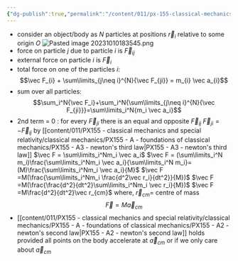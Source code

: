 ```yaml
---
{"dg-publish":true,"permalink":"/content/011/px-155-classical-mechanics-and-special-relativity/classical-mechanics/px-155-b-systems-of-particles-accelerations/px-155-b1-systems-of-particles-i/","created":"2024-10-01T18:27:09.490+01:00","updated":"2024-11-26T19:55:10.809+00:00"}
---
```


- consider an object/body as $N$ particles at positions $\vec r_i$ relative to some origin $O$
![Pasted image 20231010183545.png](/img/user/pics/Pasted%20image%2020231010183545.png)
- force on particle $j$ due to particle $i$ is $\vec F_{ij}$
- external force on particle $i$ is $\vec F_i$
- total force on one of the particles $i:$
$$\vec F_{i} + \sum\limits_{j\neq i}^{N}{\vec F_{ji}} = m_{i} \vec a_{i}$$
- sum over all particles:$$\sum_i^N{\vec F_i}+\sum_i^N{\sum\limits_{j\neq i}^{N}{\vec F_{ji}}}=\sum\limits_i^N{m_i \vec a_i}$$
- 2nd term = 0 : for every $\vec F_{ji}$ there is an equal and opposite $\vec F_{ij}$ 
	$\vec F_{ji}=-\vec F_{ij}$ by [[content/011/PX155 - classical mechanics and special relativity/classical mechanics/PX155 - A - foundations of classical mechanics/PX155 - A3 - newton's third law\|PX155 - A3 - newton's third law]]
	$\vec F = \sum\limits_i^Nm_i \vec a_i$
	$\vec F = (\sum\limits_i^N m_i)\frac{\sum\limits_i^Nm_i \vec a_i}{\sum\limits_i^N m_i}=(M)\frac{\sum\limits_i^Nm_i \vec a_i}{M}$
	$\vec F =M(\frac{\sum\limits_i^Nm_i \frac{d^2\vec r_i}{dt^2}}{M})$
	$\vec F =M(\frac{\frac{d^2}{dt^2}\sum\limits_i^Nm_i \vec r_i}{M})$
	$\vec F =M\frac{d^2}{dt^2}\vec r_{cm}$
		where, $\vec r_{cm}=$ centre of mass
	$$\vec F =M\vec a_{cm}$$
- [[content/011/PX155 - classical mechanics and special relativity/classical mechanics/PX155 - A - foundations of classical mechanics/PX155 - A2 - newton's second law\|PX155 - A2 - newton's second law]] holds provided all points on the body accelerate at $\vec a_{cm}$ or if we only care about $\vec a_{cm}$